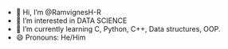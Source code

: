 - 👋 Hi, I’m @RamvignesH-R
- 👀 I’m interested in DATA SCIENCE
- 🌱 I’m currently learning C, Python, C++, Data structures, OOP.
- 😄 Pronouns: He/Him


<!---
RamvignesH-R/RamvignesH-R is a ✨ special ✨ repository because its `README.md` (this file) appears on your GitHub profile.
You can click the Preview link to take a look at your changes.
--->
